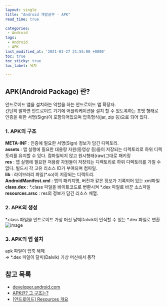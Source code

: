 ```yaml
---
layout: single
title: "Android 개발공부 - APK"
read_time: true

categories: 
 - Android
tags: 
 - Android
 - APK
last_modified_at: '2021-03-27 21:55:00 +0800'
toc: true
toc_sticky: true
toc_label: 목차

---
```

## APK(Android Package) 란?
안드로이드 앱을 설치하는 역할을 하는 안드로이드 앱 확장자.    
간단히 말하면 안드로이드 기기에 어플리케이션을 설치 할 수 있도록하는 포맷 형태로    
인증을 위한 서명(Sign)이  포함되어있으며 압축형식(jar, zip 등)으로 되어 있다.   
     
     
### 1. APK의 구조   
**META-INF** : 인증에 필요한 서명(Sign) 정보가 담긴 디렉토리.   
**assets** : 앱 실행에 필요한 대용량 자원(동영상 등)들이 저장되는 디렉토리로 하위 디렉토리를 유지할 수 있다. 컴파일되지 않고 원시형태(raw)그대로 패키징   
**res** : 앱 실행에 필요한 저용량 자원들이 저장되는 디렉토리로 하위 디렉토리를 가질 수 없다. 빌드시 각 고유 리소스 ID가 부여되며 컴파일.   
**lib** : 라이브러리 파일(*.so)이 저장되는 디렉토리.    
**AndroidManifest.xml** : 앱의 패키지명, 버전과 같은 정보가 기록되어 있는 xml파일   
**class.dex** : *.class 파일을 바이트코드로 변환시켜 *.dex 파일로 바꾼 소스파일    
**resources.arsc** : res의 정보가 담긴 리소스 배열.   
    
     
### 2. APK의 생성
*.class 파일을 안드로이드 가상 머신 달빅Dalvik이 인식할 수 있는 *.dex 파일로 변환   
 ![image](https://user-images.githubusercontent.com/66898243/112721369-bf021700-8f46-11eb-8afc-3bb9fa17ee1d.png)
     
      
### 3. APK의 앱 설치
apk 파일이 압축 해제   
⇒ *.dex 파일이 달빅(Dalvik) 가상 머신에서 동작
   
   

   
## 참고 목록
- [developer.android.com](https://developer.android.com/google/play/expansion-files#Overview)
- [APK란? 그 구조는?](https://m.blog.naver.com/PostView.nhn?blogId=ilikebigmac&logNo=221466806806&proxyReferer=https:%2F%2Fwww.google.com%2F)
- [[안드로이드] Resources 개요](https://ecogeo.tistory.com/274)
